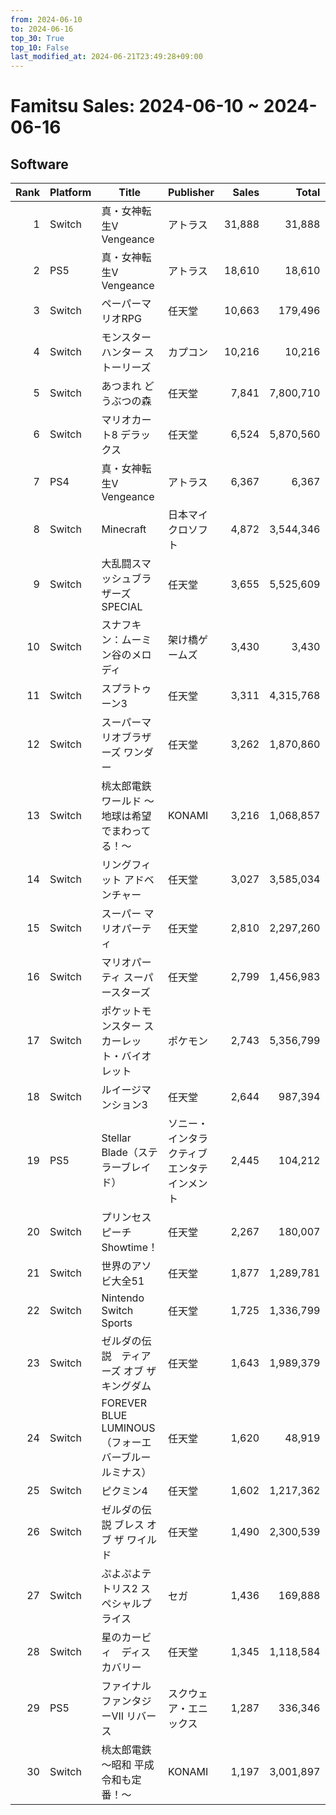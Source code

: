 ```yaml
---
from: 2024-06-10
to: 2024-06-16
top_30: True
top_10: False
last_modified_at: 2024-06-21T23:49:28+09:00
---
```

# Famitsu Sales: 2024-06-10 ~ 2024-06-16
## Software
| Rank | Platform | Title | Publisher | Sales | Total | Rate | New |
| -: | -- | -- | -- | -: | -: | -: | -- |
| 1 | Switch | 真・女神転生V Vengeance | アトラス | 31,888 | 31,888 | 40% |  |
| 2 | PS5 | 真・女神転生V Vengeance | アトラス | 18,610 | 18,610 | 40% |  |
| 3 | Switch | ペーパーマリオRPG | 任天堂 | 10,663 | 179,496 | 40% |  |
| 4 | Switch | モンスターハンター ストーリーズ | カプコン | 10,216 | 10,216 | 60% |  |
| 5 | Switch | あつまれ どうぶつの森 | 任天堂 | 7,841 | 7,800,710 | 20% |  |
| 6 | Switch | マリオカート8 デラックス | 任天堂 | 6,524 | 5,870,560 | 20% |  |
| 7 | PS4 | 真・女神転生V Vengeance | アトラス | 6,367 | 6,367 | 40% |  |
| 8 | Switch | Minecraft | 日本マイクロソフト | 4,872 | 3,544,346 | 20% |  |
| 9 | Switch | 大乱闘スマッシュブラザーズ SPECIAL | 任天堂 | 3,655 | 5,525,609 | 20% |  |
| 10 | Switch | スナフキン：ムーミン谷のメロディ | 架け橋ゲームズ | 3,430 | 3,430 | 60% |  |
| 11 | Switch | スプラトゥーン3 | 任天堂 | 3,311 | 4,315,768 | 20% |  |
| 12 | Switch | スーパーマリオブラザーズ ワンダー | 任天堂 | 3,262 | 1,870,860 | 20% |  |
| 13 | Switch | 桃太郎電鉄ワールド 〜地球は希望でまわってる！〜 | KONAMI | 3,216 | 1,068,857 | 20% |  |
| 14 | Switch | リングフィット アドベンチャー | 任天堂 | 3,027 | 3,585,034 | 20% |  |
| 15 | Switch | スーパー マリオパーティ | 任天堂 | 2,810 | 2,297,260 | 20% |  |
| 16 | Switch | マリオパーティ スーパースターズ | 任天堂 | 2,799 | 1,456,983 | 20% |  |
| 17 | Switch | ポケットモンスター スカーレット・バイオレット | ポケモン | 2,743 | 5,356,799 | 20% |  |
| 18 | Switch | ルイージマンション3 | 任天堂 | 2,644 | 987,394 | 20% |  |
| 19 | PS5 | Stellar Blade（ステラーブレイド） | ソニー・インタラクティブエンタテインメント | 2,445 | 104,212 | 20% |  |
| 20 | Switch | プリンセスピーチ Showtime！ | 任天堂 | 2,267 | 180,007 | 20% |  |
| 21 | Switch | 世界のアソビ大全51 | 任天堂 | 1,877 | 1,289,781 | 20% |  |
| 22 | Switch | Nintendo Switch Sports | 任天堂 | 1,725 | 1,336,799 | 20% |  |
| 23 | Switch | ゼルダの伝説　ティアーズ オブ ザ キングダム | 任天堂 | 1,643 | 1,989,379 | 20% |  |
| 24 | Switch | FOREVER BLUE LUMINOUS（フォーエバーブルー ルミナス） | 任天堂 | 1,620 | 48,919 | 20% |  |
| 25 | Switch | ピクミン4 | 任天堂 | 1,602 | 1,217,362 | 20% |  |
| 26 | Switch | ゼルダの伝説 ブレス オブ ザ ワイルド | 任天堂 | 1,490 | 2,300,539 | 20% |  |
| 27 | Switch | ぷよぷよテトリス2 スペシャルプライス | セガ | 1,436 | 169,888 | 20% |  |
| 28 | Switch | 星のカービィ　ディスカバリー | 任天堂 | 1,345 | 1,118,584 | 20% |  |
| 29 | PS5 | ファイナルファンタジーVII リバース | スクウェア・エニックス | 1,287 | 336,346 | 20% |  |
| 30 | Switch | 桃太郎電鉄 〜昭和 平成 令和も定番！〜 | KONAMI | 1,197 | 3,001,897 | 20% |  |